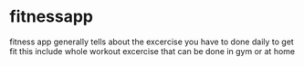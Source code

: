 # fitnessapp
fitness app generally tells about the excercise you have to done daily to get fit this include whole workout excercise that can be done in gym or at home
